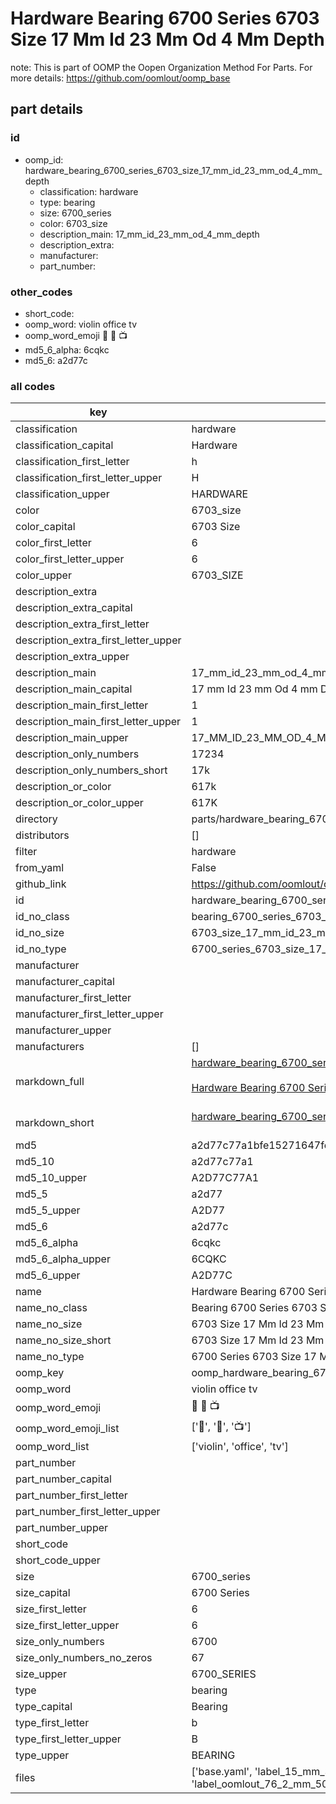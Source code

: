 # Hardware Bearing 6700 Series 6703 Size 17 Mm Id 23 Mm Od 4 Mm Depth  

note: This is part of OOMP the Oopen Organization Method For Parts. For more details: https://github.com/oomlout/oomp_base

##  part details





### id
* oomp_id: hardware_bearing_6700_series_6703_size_17_mm_id_23_mm_od_4_mm_depth
  * classification: hardware
  * type: bearing
  * size: 6700_series
  * color: 6703_size
  * description_main: 17_mm_id_23_mm_od_4_mm_depth
  * description_extra: 
  * manufacturer: 
  * part_number: 

### other_codes
* short_code: 
* oomp_word: violin office tv
* oomp_word_emoji :violin: :office: :tv:
* md5_6_alpha: 6cqkc
* md5_6: a2d77c

### all codes 
| key | value |  
| --- | --- |  
| classification | hardware |  
| classification_capital | Hardware |  
| classification_first_letter | h |  
| classification_first_letter_upper | H |  
| classification_upper | HARDWARE |  
| color | 6703_size |  
| color_capital | 6703 Size |  
| color_first_letter | 6 |  
| color_first_letter_upper | 6 |  
| color_upper | 6703_SIZE |  
| description_extra |  |  
| description_extra_capital |  |  
| description_extra_first_letter |  |  
| description_extra_first_letter_upper |  |  
| description_extra_upper |  |  
| description_main | 17_mm_id_23_mm_od_4_mm_depth |  
| description_main_capital | 17 mm Id 23 mm Od 4 mm Depth |  
| description_main_first_letter | 1 |  
| description_main_first_letter_upper | 1 |  
| description_main_upper | 17_MM_ID_23_MM_OD_4_MM_DEPTH |  
| description_only_numbers | 17234 |  
| description_only_numbers_short | 17k |  
| description_or_color | 617k |  
| description_or_color_upper | 617K |  
| directory | parts/hardware_bearing_6700_series_6703_size_17_mm_id_23_mm_od_4_mm_depth |  
| distributors | [] |  
| filter | hardware |  
| from_yaml | False |  
| github_link | https://github.com/oomlout/oomlout_oomp_part_src/tree/main/parts/hardware_bearing_6700_series_6703_size_17_mm_id_23_mm_od_4_mm_depth/working |  
| id | hardware_bearing_6700_series_6703_size_17_mm_id_23_mm_od_4_mm_depth |  
| id_no_class | bearing_6700_series_6703_size_17_mm_id_23_mm_od_4_mm_depth |  
| id_no_size | 6703_size_17_mm_id_23_mm_od_4_mm_depth |  
| id_no_type | 6700_series_6703_size_17_mm_id_23_mm_od_4_mm_depth |  
| manufacturer |  |  
| manufacturer_capital |  |  
| manufacturer_first_letter |  |  
| manufacturer_first_letter_upper |  |  
| manufacturer_upper |  |  
| manufacturers | [] |  
| markdown_full | [hardware_bearing_6700_series_6703_size_17_mm_id_23_mm_od_4_mm_depth](https://github.com/oomlout/oomlout_oomp_part_src/tree/main/parts/hardware_bearing_6700_series_6703_size_17_mm_id_23_mm_od_4_mm_depth/working)<br>[](https://github.com/oomlout/oomlout_oomp_part_src/tree/main/parts/hardware_bearing_6700_series_6703_size_17_mm_id_23_mm_od_4_mm_depth/working)<br>[Hardware Bearing 6700 Series 6703 Size 17 Mm Id 23 Mm Od 4 Mm Depth](https://github.com/oomlout/oomlout_oomp_part_src/tree/main/parts/hardware_bearing_6700_series_6703_size_17_mm_id_23_mm_od_4_mm_depth/working)<br><br> |  
| markdown_short | [hardware_bearing_6700_series_6703_size_17_mm_id_23_mm_od_4_mm_depth](https://github.com/oomlout/oomlout_oomp_part_src/tree/main/parts/hardware_bearing_6700_series_6703_size_17_mm_id_23_mm_od_4_mm_depth/working)<br><br> |  
| md5 | a2d77c77a1bfe15271647fe65169f843 |  
| md5_10 | a2d77c77a1 |  
| md5_10_upper | A2D77C77A1 |  
| md5_5 | a2d77 |  
| md5_5_upper | A2D77 |  
| md5_6 | a2d77c |  
| md5_6_alpha | 6cqkc |  
| md5_6_alpha_upper | 6CQKC |  
| md5_6_upper | A2D77C |  
| name | Hardware Bearing 6700 Series 6703 Size 17 Mm Id 23 Mm Od 4 Mm Depth |  
| name_no_class | Bearing 6700 Series 6703 Size 17 Mm Id 23 Mm Od 4 Mm Depth |  
| name_no_size | 6703 Size 17 Mm Id 23 Mm Od 4 Mm Depth |  
| name_no_size_short | 6703 Size 17 Mm Id 23 Mm Od 4 Mm Depth |  
| name_no_type | 6700 Series 6703 Size 17 Mm Id 23 Mm Od 4 Mm Depth |  
| oomp_key | oomp_hardware_bearing_6700_series_6703_size_17_mm_id_23_mm_od_4_mm_depth |  
| oomp_word | violin office tv |  
| oomp_word_emoji | :violin: :office: :tv: |  
| oomp_word_emoji_list | [':violin:', ':office:', ':tv:'] |  
| oomp_word_list | ['violin', 'office', 'tv'] |  
| part_number |  |  
| part_number_capital |  |  
| part_number_first_letter |  |  
| part_number_first_letter_upper |  |  
| part_number_upper |  |  
| short_code |  |  
| short_code_upper |  |  
| size | 6700_series |  
| size_capital | 6700 Series |  
| size_first_letter | 6 |  
| size_first_letter_upper | 6 |  
| size_only_numbers | 6700 |  
| size_only_numbers_no_zeros | 67 |  
| size_upper | 6700_SERIES |  
| type | bearing |  
| type_capital | Bearing |  
| type_first_letter | b |  
| type_first_letter_upper | B |  
| type_upper | BEARING |  
| files | ['base.yaml', 'label_15_mm_30_mm.pdf', 'label_15_mm_30_mm.svg', 'label_76_2_mm_50_8_mm.pdf', 'label_76_2_mm_50_8_mm.svg', 'label_oomlout_76_2_mm_50_8_mm.pdf', 'label_oomlout_76_2_mm_50_8_mm.svg', 'readme.md', 'working.json', 'working.yaml'] |  

